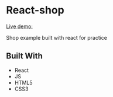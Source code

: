 # React-shop

[Live demo:](https://destonin1.github.io/React-shop/)

Shop example built with react for practice

## Built With 

- React
- JS
- HTML5
- CSS3
